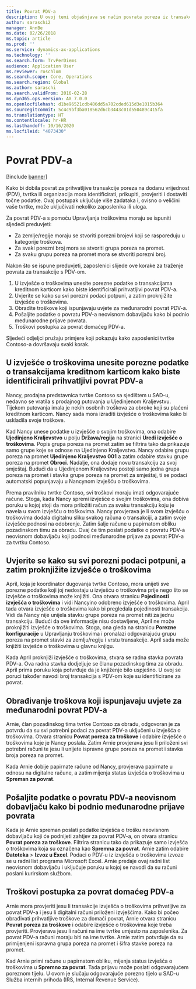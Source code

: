 ```yaml
---
title: Povrat PDV-a
description: U ovoj temi objašnjava se način povrata poreza iz transakcija s porezom na dodanu vrijednost (PDV).
author: saraschi2
manager: AnnBe
ms.date: 02/26/2018
ms.topic: article
ms.prod: ''
ms.service: dynamics-ax-applications
ms.technology: ''
ms.search.form: TrvPerDiems
audience: Application User
ms.reviewer: roschlom
ms.search.scope: Core, Operations
ms.search.region: Global
ms.author: saraschi
ms.search.validFrom: 2016-02-28
ms.dyn365.ops.version: AX 7.0.0
ms.openlocfilehash: d1be96521cdb486dd5a702cded615d3e1015b364
ms.sourcegitcommit: 5c4c9bf3ba018562d6cb3443c01d550489c415fa
ms.translationtype: HT
ms.contentlocale: hr-HR
ms.lasthandoff: 10/16/2020
ms.locfileid: "4073430"
---
```

# <a name="vat-recovery"></a>Povrat PDV-a 

[!include [banner](../includes/banner.md)]

Kako bi dobila povrat za prihvatljive transakcije poreza na dodanu vrijednost (PDV), tvrtka ili organizacija mora identificirati, prikupiti, provjeriti i dostaviti točne podatke. Ovaj postupak uključuje više zadataka i, ovisno o veličini vaše tvrtke, može uključivati nekoliko zaposlenika ili uloga.

Za povrat PDV-a s pomoću Upravljanja troškovima moraju se ispuniti sljedeći preduvjeti:

- Za zemlje/regije moraju se stvoriti porezni brojevi koji se raspoređuju u kategorije troškova.
- Za svaki porezni broj mora se stvoriti grupa poreza na promet.
- Za svaku grupu poreza na promet mora se stvoriti porezni broj.

Nakon što se ispune preduvjeti, zaposlenici slijede ove korake za traženje povrata za transakcije s PDV-om.

1. U izvješće o troškovima unesite porezne podatke o transakcijama kreditnom karticom kako biste identificirali prihvatljivi povrat PDV-a.
2. Uvjerite se kako su svi porezni podaci potpuni, a zatim proknjižite izvješće o troškovima.
3. Obradite troškove koji ispunjavaju uvjete za međunarodni povrat PDV-a.
4. Pošaljite podatke o povratu PDV-a neovisnom dobavljaču kako bi podnio međunarodne prijave povrata.
5. Troškovi postupka za povrat domaćeg PDV-a.

Sljedeći odjeljci pružaju primjere koji pokazuju kako zaposlenici tvrtke Contoso-a dovršavaju svaki korak.

## <a name="on-an-expense-report-enter-tax-information-about-credit-card-transactions-to-identify-eligible-vat-refunds"></a>U izvješće o troškovima unesite porezne podatke o transakcijama kreditnom karticom kako biste identificirali prihvatljivi povrat PDV-a

Nancy, prodajna predstavnica tvrtke Contoso sa sjedištem u SAD-u, nedavno se vratila s prodajnog putovanja u Ujedinjenom Kraljevstvu. Tijekom putovanja imala je nekih osobnih troškova za obroke koji su plaćeni kreditnom karticom. Nancy sada mora izraditi izvješće o troškovima kako bi uskladila svoje troškove.

Kad Nancy unese podatke u izvješće o svojim troškovima, ona odabire **Ujedinjeno Kraljevstvo** u polju **Država/regija** na stranici **Uredi izvješće o troškovima**. Popis grupa poreza na promet zatim se filtrira tako da prikazuje samo grupe koje se odnose na Ujedinjeno Kraljevstvo. Nancy odabire grupu poreza na promet **Ujedinjeno Kraljevstvo 001** a zatim odabire stavku grupe poreza na promet **Obroci**. Nadalje, ona dodaje novu transakciju za svoj smještaj. Budući da u Ujedinjenom Kraljevstvu postoji samo jedna grupa poreza na promet i stavka grupe poreza na promet za smještaj, ti se podaci automatski popunjavaju u Nancynom izvješću o troškovima.

Prema pravilniku tvrtke Contoso, svi troškovi moraju imati odgovarajuće račune. Stoga, kada Nancy spremi izvješće o svojim troškovima, ona dobiva poruku u kojoj stoji da mora priložiti račun za svaku transakciju koju je navela u svom izvješću o troškovima. Nancy provjerava je li svom izvješću o troškovima dodala digitalnu sliku svakog računa o transakciji, a zatim svoje izvješće podnosi na odobrenje. Zatim šalje račune u papirnatom obliku pozadinskom timu za obradu. Ovaj će tim poslati podatke o povratu PDV-a neovisnom dobavljaču koji podnosi međunarodne prijave za povrat PDV-a za tvrtku Contoso.

## <a name="make-sure-that-all-tax-information-is-complete-and-then-post-the-expense-report"></a>Uvjerite se kako su svi porezni podaci potpuni, a zatim proknjižite izvješće o troškovima

April, koja je koordinator dugovanja tvrtke Contoso, mora unijeti sve porezne podatke koji joj nedostaju u izvješću o troškovima prije nego što se izvješće o troškovima može knjižiti. Ona otvara stranicu **Pojedinosti izvješća o troškovima** i vidi Nancyino odobreno izvješće o troškovima. April tada otvara izvješće o troškovima kako bi pregledala pojedinosti transakcija. Vidi da Nancy nije unijela stavku grupe poreza na promet niti za jednu transakciju. Budući da ove informacije nisu dostavljene, April ne može proknjižiti izvješće o troškovima. Stoga, ona gleda na stranicu **Porezne konfiguracije** u Upravljanju troškovima i pronalazi odgovarajuću grupu poreza na promet stavki za zemlju/regiju i vrstu transakcije. April sada može knjižiti izvješće o troškovima u glavnu knjigu.

Kada April proknjiži izvješće o troškovima, stvara se radna stavka povrata PDV-a. Ova radna stavka dodjeljuje se članu pozadinskog tima za obradu. April prima poruku koja potvrđuje da je knjiženje bilo uspješno. U ovoj se poruci također navodi broj transakcija s PDV-om koje su identificirane za povrat.

## <a name="process-expenses-that-are-eligible-for-international-vat-recovery"></a>Obrađivanje troškova koji ispunjavaju uvjete za međunarodni povrat PDV-a

Arnie, član pozadinskog tima tvrtke Contoso za obradu, odgovoran je za potvrdu da su svi potrebni podaci za povrat PDV-a uključeni u izvješća o troškovima. Otvara stranicu **Povrat poreza za troškove** i odabire izvješće o troškovima koje je Nancy poslala. Zatim Arnie provjerava jesu li priloženi svi potrebni računi te jesu li unijete ispravne grupe poreza na promet i stavka broja poreza na promet.

Kada Arnie dobije papirnate račune od Nancy, provjerava papirnate u odnosu na digitalne račune, a zatim mijenja status izvješća o troškovima u **Spreman za povrat**.

## <a name="send-vat-recovery-data-to-the-third-party-vendor-to-file-international-recovery-returns"></a>Pošaljite podatke o povratu PDV-a neovisnom dobavljaču kako bi podnio međunarodne prijave povrata

Kada je Arnie spreman poslati podatke izvješća o trošku neovisnom dobavljaču koji će podnijeti zahtjev za povrat PDV-a, on otvara stranicu **Povrat poreza za troškove**. Filtrira stranicu tako da prikazuje samo izvješća o troškovima koja su označena kao **Spremna za povrat**. Arnie zatim odabire **Datoteka** &gt; **Izvoz u Excel**. Podaci o PDV-u iz izvješća o troškovima izvoze se u radni list programa Microsoft Excel. Arnie predaje ovaj radni list neovisnom dobavljaču i uključuje poruku u kojoj se navodi da su računi poslani kurirskom službom.

## <a name="process-expenses-for-domestic-vat-recovery"></a>Troškovi postupka za povrat domaćeg PDV-a

Arnie mora provjeriti jesu li transakcije izvješća o troškovima prihvatljive za povrat PDV-a i jesu li digitalni računi priloženi izvješćima. Kako bi počeo obrađivati prihvatljive troškove za domaći povrat, Arnie otvara stranicu **Povrat poreza za troškove** i odabire izvješće o troškovima koje treba provjeriti. Provjerava jesu li računi na ime tvrtke umjesto na zaposlenika. Za povrat PDV-a računi moraju biti na ime tvrtke. Arnie zatim potvrđuje da su primijenjeni ispravna grupa poreza na promet i šifra stavke poreza na promet.

Kad Arnie primi račune u papirnatom obliku, mijenja status izvješća o troškovima u **Spremno za povrat**. Tada prijavu može poslati odgovarajućem poreznom tijelu. U ovom je slučaju odgovarajuće porezno tijelo u SAD-u Služba internih prihoda (IRS, Internal Revenue Service).
